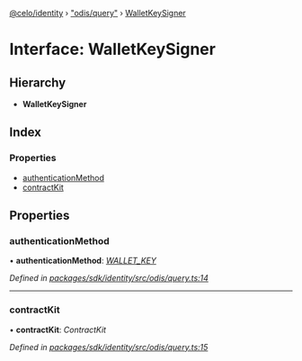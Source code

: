 [@celo/identity](../README.md) › ["odis/query"](../modules/_odis_query_.md) › [WalletKeySigner](_odis_query_.walletkeysigner.md)

# Interface: WalletKeySigner

## Hierarchy

* **WalletKeySigner**

## Index

### Properties

* [authenticationMethod](_odis_query_.walletkeysigner.md#authenticationmethod)
* [contractKit](_odis_query_.walletkeysigner.md#contractkit)

## Properties

###  authenticationMethod

• **authenticationMethod**: *[WALLET_KEY](../enums/_odis_query_.authenticationmethod.md#wallet_key)*

*Defined in [packages/sdk/identity/src/odis/query.ts:14](https://github.com/celo-org/celo-monorepo/blob/master/packages/sdk/identity/src/odis/query.ts#L14)*

___

###  contractKit

• **contractKit**: *ContractKit*

*Defined in [packages/sdk/identity/src/odis/query.ts:15](https://github.com/celo-org/celo-monorepo/blob/master/packages/sdk/identity/src/odis/query.ts#L15)*
